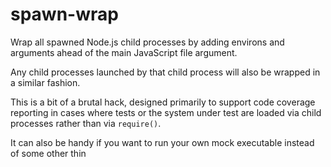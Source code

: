 # spawn-wrap

Wrap all spawned Node.js child processes by adding environs and
arguments ahead of the main JavaScript file argument.

Any child processes launched by that child process will also be
wrapped in a similar fashion.

This is a bit of a brutal hack, designed primarily to support code
coverage reporting in cases where tests or the system under test are
loaded via child processes rather than via `require()`.

It can also be handy if you want to run your own mock executable
instead of some other thin